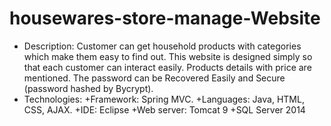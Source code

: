 # housewares-store-manage-Website
- Description: Customer can get household products with categories which make them easy to find out. This website is designed simply so that each customer can interact easily. Products details with price are mentioned. The password can be Recovered Easily and Secure (password hashed by Bycrypt).
- Technologies: 
  +Framework: Spring MVC.
  +Languages: Java, HTML, CSS, AJAX.
  +IDE: Eclipse
  +Web server: Tomcat 9
  +SQL Server 2014
  
